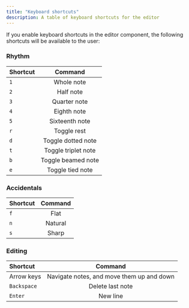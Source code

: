```yaml
---
title: "Keyboard shortcuts"
description: A table of keyboard shortcuts for the editor
---
```


If you enable keyboard shortcuts in the editor component, the following shortcuts will be available to the user:

### Rhythm

| Shortcut |       Command       |
| :------- | :-----------------: |
| `1`      |     Whole note      |
| `2`      |      Half note      |
| `3`      |    Quarter note     |
| `4`      |     Eighth note     |
| `5`      |   Sixteenth note    |
| `r`      |     Toggle rest     |
| `d`      | Toggle dotted note  |
| `t`      | Toggle triplet note |
| `b`      | Toggle beamed note  |
| `e`      |  Toggle tied note   |

### Accidentals

| Shortcut | Command |
| :------- | :-----: |
| `f`      |  Flat   |
| `n`      | Natural |
| `s`      |  Sharp  |

### Editing

| Shortcut    |     Command      |
| :---------- | :--------------: |
| Arrow keys  | Navigate notes, and move them up and down |
| `Backspace` | Delete last note |
| `Enter`     |     New line     |
